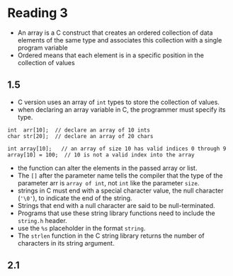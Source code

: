 # Reading 3
- An array is a C construct that creates an ordered collection of data elements of the same type and associates this collection with a single program variable
- Ordered means that each element is in a specific position in the collection of values
## 1.5
- C version uses an array of `int` types to store the collection of values.
- when declaring an array variable in C, the programmer must specify its type.
```
int  arr[10];  // declare an array of 10 ints
char str[20];  // declare an array of 20 chars
```
```
int array[10];   // an array of size 10 has valid indices 0 through 9
array[10] = 100;  // 10 is not a valid index into the array
```
- the function can alter the elements in the passed array or list.
- The `[]` after the parameter name tells the compiler that the type of the parameter arr is `array of int`, not `int` like the parameter `size`.
- strings in C must end with a special character value, the null character (`'\0'`), to indicate the end of the string.
- Strings that end with a null character are said to be null-terminated.
- Programs that use these string library functions need to include the `string.h` header.
- use the `%s` placeholder in the format `string`.
- The `strlen` function in the C string library returns the number of characters in its string argument. 
## 2.1


